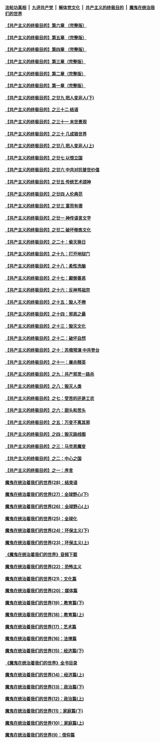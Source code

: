 ####  [法轮功真相](../../../../basic/blob/master/README.md?t=06262331) &nbsp;|&nbsp; [九评共产党](../../../../9ping.md/blob/master/README.md?t=06262331) &nbsp;|&nbsp; [解体党文化](../../../../jtdwh.md/blob/master/README.md?t=06262331)  &nbsp;|&nbsp; [共产主义的终极目的](../../../../gczydzjmd.md/blob/master/README.md?t=06262331) &nbsp;|&nbsp; [魔鬼在统治我们的世界](../../../../mgztzwmdsj.md/blob/master/README.md?t=06262331) 

#### [【共产主义的终极目的】第六章 （完整版）](../pages/nsc422/n11428913.md?t=06262331) 

#### [【共产主义的终极目的】第五章 （完整版）](../pages/nsc422/n11428912.md?t=06262331) 

#### [【共产主义的终极目的】第四章 （完整版）](../pages/nsc422/n11428907.md?t=06262331) 

#### [【共产主义的终极目的】第三章（完整版）](../pages/nsc422/n11428848.md?t=06262331) 

#### [【共产主义的终极目的】第二章（完整版）](../pages/nsc422/n11428831.md?t=06262331) 

#### [【共产主义的终极目的】第一章（完整版）](../pages/nsc422/n11417651.md?t=06262331) 

#### [【共产主义的终极目的】之廿九 把人变非人(下)](../pages/nsc422/n11344140.md?t=06262331) 

#### [【共产主义的终极目的】之三十二 结语](../pages/nsc422/n11360535.md?t=06262331) 

#### [【共产主义的终极目的】之三十一 末世景观](../pages/nsc422/n11351129.md?t=06262331) 

#### [【共产主义的终极目的】之三十 几成狼世界](../pages/nsc422/n11348280.md?t=06262331) 

#### [【共产主义的终极目的】之廿八 把人变非人(上)](../pages/nsc422/n11340492.md?t=06262331) 

#### [【共产主义的终极目的】之廿七 以恨立国](../pages/nsc422/n11336944.md?t=06262331) 

#### [【共产主义的终极目的】之廿六 中共对抗普世价值](../pages/nsc422/n11324785.md?t=06262331) 

#### [【共产主义的终极目的】之廿五 传统艺术颂神](../pages/nsc422/n11296396.md?t=06262331) 

#### [【共产主义的终极目的】之廿四 人伦典范](../pages/nsc422/n11296397.md?t=06262331) 

#### [【共产主义的终极目的】之廿三 富而有德](../pages/nsc422/n11283598.md?t=06262331) 

#### [【共产主义的终极目的】之廿一 神传语言文字](../pages/nsc422/n11263265.md?t=06262331) 

#### [【共产主义的终极目的】之廿二 破坏修炼文化](../pages/nsc422/n11245728.md?t=06262331) 

#### [【共产主义的终极目的】之二十：偷天换日](../pages/nsc422/n11238846.md?t=06262331) 

#### [【共产主义的终极目的】之十九：打开地狱门](../pages/nsc422/n11206376.md?t=06262331) 

#### [【共产主义的终极目的】之十八：柔性洗脑](../pages/nsc422/n11199994.md?t=06262331) 

#### [【共产主义的终极目的】之十七：颠倒善恶](../pages/nsc422/n11179782.md?t=06262331) 

#### [【共产主义的终极目的】之十六：反神骂祖宗](../pages/nsc422/n11166798.md?t=06262331) 

#### [【共产主义的终极目的】之十五：毁人不倦](../pages/nsc422/n11166792.md?t=06262331) 

#### [【共产主义的终极目的】之十四：邪恶之最](../pages/nsc422/n11150249.md?t=06262331) 

#### [【共产主义的终极目的】之十三：毁灭文化](../pages/nsc422/n11135227.md?t=06262331) 

#### [【共产主义的终极目的】之十二：破坏自然](../pages/nsc422/n11135214.md?t=06262331) 

#### [【共产主义的终极目的】之十：苏俄预演 中共登台](../pages/nsc422/n11118424.md?t=06262331) 

#### [【共产主义的终极目的】之十一：屠杀精英](../pages/nsc422/n11118442.md?t=06262331) 

#### [【共产主义的终极目的】之九：共产邪灵一路杀](../pages/nsc422/n11114139.md?t=06262331) 

#### [【共产主义的终极目的】之八：毁灭人类](../pages/nsc422/n11108503.md?t=06262331) 

#### [【共产主义的终极目的】之七：受苦的还是工农](../pages/nsc422/n11101809.md?t=06262331) 

#### [【共产主义的终极目的】之六：甜头和苦头](../pages/nsc422/n11096971.md?t=06262331) 

#### [【共产主义的终极目的】之五：万变不离其邪](../pages/nsc422/n11091285.md?t=06262331) 

#### [【共产主义的终极目的】之四：毁灭路线图](../pages/nsc422/n11086284.md?t=06262331) 

#### [【共产主义的终极目的】之三：马克思魔变](../pages/nsc422/n11061941.md?t=06262331) 

#### [【共产主义的终极目的】之二：中心之国](../pages/nsc422/n11047728.md?t=06262331) 

#### [【共产主义的终极目的】之一：序言](../pages/nsc422/n11086077.md?t=06262331) 

#### [魔鬼在统治着我们的世界(28)：结束语](../pages/nsc422/n10936246.md?t=06262331) 

#### [魔鬼在统治着我们的世界(27)：全球野心(下)](../pages/nsc422/n10928319.md?t=06262331) 

#### [魔鬼在统治着我们的世界(26)：全球野心(上)](../pages/nsc422/n10900318.md?t=06262331) 

#### [魔鬼在统治着我们的世界(25)：全球化](../pages/nsc422/n10788205.md?t=06262331) 

#### [魔鬼在统治着我们的世界(24)：环保主义(下)](../pages/nsc422/n10695307.md?t=06262331) 

#### [魔鬼在统治着我们的世界(23)：环保主义(上)](../pages/nsc422/n10688613.md?t=06262331) 

#### [《魔鬼在统治着我们的世界》音频下载](../pages/nsc422/n10635553.md?t=06262331) 

#### [魔鬼在统治着我们的世界(22)：恐怖主义](../pages/nsc422/n10614727.md?t=06262331) 

#### [魔鬼在统治着我们的世界(21)：文化篇](../pages/nsc422/n10597706.md?t=06262331) 

#### [魔鬼在统治着我们的世界(20)：媒体篇](../pages/nsc422/n10586579.md?t=06262331) 

#### [魔鬼在统治着我们的世界(19)：教育篇(下)](../pages/nsc422/n10564808.md?t=06262331) 

#### [魔鬼在统治着我们的世界(18)：教育篇(上)](../pages/nsc422/n10526970.md?t=06262331) 

#### [魔鬼在统治着我们的世界(17)：艺术篇](../pages/nsc422/n10499093.md?t=06262331) 

#### [魔鬼在统治着我们的世界(16)：法律篇](../pages/nsc422/n10485969.md?t=06262331) 

#### [魔鬼在统治着我们的世界(15)：经济篇(下)](../pages/nsc422/n10469975.md?t=06262331) 

#### [《魔鬼在统治着我们的世界》全书目录](../pages/nsc422/n10464261.md?t=06262331) 

#### [魔鬼在统治着我们的世界(14)：经济篇(上)](../pages/nsc422/n10457370.md?t=06262331) 

#### [魔鬼在统治着我们的世界(13)：政治篇(下)](../pages/nsc422/n10448270.md?t=06262331) 

#### [魔鬼在统治着我们的世界(12)：政治篇(上)](../pages/nsc422/n10444576.md?t=06262331) 

#### [魔鬼在统治着我们的世界(11)：家庭篇(下)](../pages/nsc422/n10440961.md?t=06262331) 

#### [魔鬼在统治着我们的世界(10)：家庭篇(上)](../pages/nsc422/n10435448.md?t=06262331) 

#### [魔鬼在统治着我们的世界(9)：信仰篇](../pages/nsc422/n10432159.md?t=06262331) 

